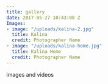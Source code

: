 ```yaml
---
title: gallery
date: 2017-05-27 10:43:00 Z
Images:
- image: "/uploads/kalina-2.jpg"
  title: Kalina
  credit: Photographer Name
- image: "/uploads/kalina-home.jpg"
  title: Kalina Home
  credit: Photographer Name
---
```


images and videos
